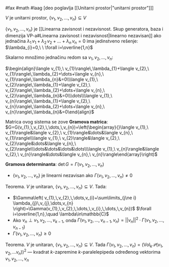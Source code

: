 #fax #math #laag [deo poglavlja [[Unitarni prostor|"unitarni prostor"]]]
$\:$

$V$ je unitarni prostor, $\{ v_{1},\,v_{2},\,\dots,\,v_{n} \}\subseteq V$

$\{ v_{1},\,v_{2},\,\dots,\,v_{n} \}$ je [[Linearna zavisnost i nezavisnost. Skup generatora, baza i dimenzija VP-a#Linearna zavisnost i nezavisnost|linearno nezavisan]] ako jednačina $\lambda_{1}\,v_{1}+\lambda_{2}\,v_{2}+\dots+\lambda_{n}\,v_{n}=0$ ima jedinstveno rešenje: $\lambda_{i}=0,\ \ \forall i=\overline{1,n}$

Skalarno množimo jednačinu redom sa $v_{1},\,v_{2},\,\dots,\,v_{n}$:

$\begin{align}\langle v_{1},\ v_{1}\rangle\,\lambda_{1}+\langle v_{2},\ v_{1}\rangle\,\lambda_{2}+\dots+\langle v_{n},\ v_{1}\rangle\,\lambda_{n}&=0\\\langle v_{1},\ v_{2}\rangle\,\lambda_{1}+\langle v_{2},\ v_{2}\rangle\,\lambda_{2}+\dots+\langle v_{n},\ v_{2}\rangle\,\lambda_{n}&=0\\\dots\\\langle v_{1},\ v_{n}\rangle\,\lambda_{1}+\langle v_{2},\ v_{n}\rangle\,\lambda_{2}+\dots+\langle v_{n},\ v_{n}\rangle\,\lambda_{n}&=0\end{align}$

Matrica ovog sistema se zove **Gramova matrica**:
$G=G(v_{1},\,v_{2},\,\dots,\,v_{n})=\left(\begin{array}{}\langle v_{1},\ v_{1}\rangle&\langle v_{2},\ v_{1}\rangle&\dots&\langle v_{n},\ v_{1}\rangle\\\langle v_{1},\ v_{2}\rangle&\langle v_{2},\ v_{2}\rangle&\dots&\langle v_{n},\ v_{2}\rangle\\\dots&\dots&\dots&\dots\\\langle v_{1},\ v_{n}\rangle&\langle v_{2},\ v_{n}\rangle&\dots&\langle v_{n},\ v_{n}\rangle\end{array}\right)$

**Gramova determinanta**: $\det G=\Gamma(v_{1},\,v_{2},\,\dots,v_{n})$
$\:$

- $\{ v_{1},\,v_{2},\,\dots,\,v_{n} \}$ je linearni nezavisan ako $\Gamma(v_{1},\,v_{2},\,\dots,\,v_{n})\ne0$

Teorema. $V$ je unitaran, $\{ v_{1},\,v_{2},\,\dots,\,v_{n} \}\subseteq V$. Tada:
- $\Gamma\left( v_{1},\,v_{2},\,\dots,v_{i}+\sum\limits_{j\ne i} \lambda_{j}\,v_{j},\dots,v_{n} \right)=\Gamma(v_{1},\,v_{2},\,\dots,\,v_{i},\,\dots,\,v_{n})$
  $\forall i=\overline{1,n},\quad \lambda\in\mathbb{C}$
  $\:$
- Ako $v_{n}\perp v_{1},\,v_{2},\,\dots,\,v_{k-1}$, onda
  $\Gamma(v_{1},\,v_{2},\,\dots,\,v_{n-1},\,v_{n})=||v_{n}||^{2}\cdot\Gamma(v_{1},\,v_{2},\,\dots,\,v_{n-1})$
  $\:$
- $\Gamma(v_{1},\,v_{2},\,\dots,\,v_{n})\geqslant0$
$\:$

Teorema.  $V$ je unitaran, $\{ v_{1},\,v_{2},\,\dots,\,v_{n} \}\subseteq V$. Tada 
$\Gamma(v_{1},\,v_{2},\,\dots,\,v_{n})=\Big(\mathrm{Vol}_{k}\,\mathcal{P}(v_{1},\,v_{2},\,\dots v_{n})\Big)^{2}$
— kvadrat $k$-zapremine $k$-paralelepipeda određenog vektorima $v_{1},\,v_{2},\,\dots,\,v_{n}$